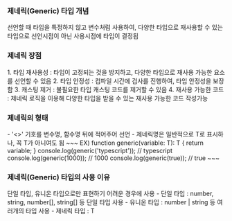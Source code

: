 <h3>제네릭(Generic) 타입 개념</h3>
선언할 때 타입을 특정하지 않고 변수처럼 사용하여, 다양한 타입으로 재사용할 수 있는 타입으로 선언시점이 아닌 사용시점에 타입이 결정됨

<h3>제네릭 장점</h3>
1. 타입 재사용성 : 타입이 고정되는 것을 방지하고, 다양한 타입으로 재사용 가능한 요소를 선언할 수 있음
2. 타입 안정성 : 컴파일 시간에 검사를 진행하여, 타입 안정성을 보장함
3. 캐스팅 제거 : 불필요한 타입 캐스팅 코드를 제거할 수 있음
4. 재사용 가능한 코드 : 제네릭 로직을 이용해 다양한 타입을 받을 수 있는 재사용 가능한 코드 작성가능

<h3>제네릭의 형태</h3>
- '<>' 기호를 변수명, 함수명 뒤에 적어주어 선언
- 제네릭명은 일반적으로 T로 표시하나, 꼭 T가 아니여도 됨
    ~~~
    EX) 
    function generic<T>(variable: T): T {
       return variable;
    }
    console.log(generic('typescript')); // typescript
    console.log(generic(1000)); // 1000
    console.log(generic(true)); // true
    ~~~

<h3>제네릭(Generic) 타입의 사용 이유</h3>
단일 타입, 유니온 타입으로만 표현하기 어려운 경우에 사용
- 단일 타입 : number, string, number[], string[] 등 단일 타입 사용
- 유니온 타입 : number | string 등 여러개의 타입 사용
- 제네릭 타입 : T